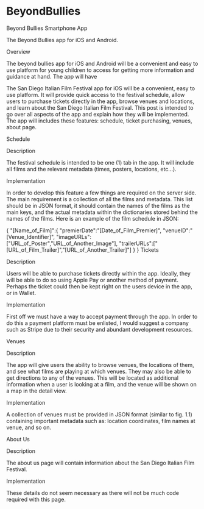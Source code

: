 # BeyondBullies
Beyond Bullies Smartphone App

The Beyond Bullies app for iOS and Android.

Overview

The beyond bullies app for iOS and Android will be a convenient and easy to use platform for young children to access for getting more information and guidance at hand. The app will have 

The San Diego Italian Film Festival app for iOS will be a convenient, easy to use platform. It will provide quick access to the festival schedule, allow users to purchase tickets directly in the app, browse venues and locations, and learn about the San Diego Italian Film Festival. This post is intended to go over all aspects of the app and explain how they will be implemented. The app will includes these features: schedule, ticket purchasing, venues, about page.

Schedule

Description

The festival schedule is intended to be one (1) tab in the app. It will include all films and the relevant metadata (times, posters, locations, etc...).

Implementation

In order to develop this feature a few things are required on the server side. The main requirement is a collection of all the films and metadata. This list should be in JSON format, it should contain the names of the films as the main keys, and the actual metadata within the dictionaries stored behind the names of the films. Here is an example of the film schedule in JSON:

{
   "[Name_of_Film]":{
      "premierDate":"[Date_of_Film_Premier]",
      "venueID":"[Venue_Identifier]",
      "imageURLs":["URL_of_Poster","URL_of_Another_Image"],
      "trailerURLs":["[URL_of_Film_Trailer]","[URL_of_Another_Trailer]"]
    }
}
Tickets

Description

Users will be able to purchase tickets directly within the app. Ideally, they will be able to do so using Apple Pay or another method of payment. Perhaps the ticket could then be kept right on the users device in the app, or in Wallet.

Implementation

First off we must have a way to accept payment through the app. In order to do this a payment platform must be enlisted, I would suggest a company such as Stripe due to their security and abundant development resources.

Venues

Description

The app will give users the ability to browse venues, the locations of them, and see what films are playing at which venues. They may also be able to get directions to any of the venues. This will be located as additional information when a user is looking at a film, and the venue will be shown on a map in the detail view.

Implementation

A collection of venues must be provided in JSON format (similar to fig. 1.1) containing important metadata such as: location coordinates, film names at venue, and so on.

About Us

Description

The about us page will contain information about the San Diego Italian Film Festival.

Implementation

These details do not seem necessary as there will not be much code required with this page.
